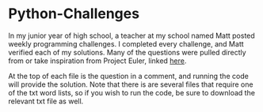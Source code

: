 # Python-Challenges

In my junior year of high school, a teacher at my school named Matt posted weekly programming challenges. I completed every challenge, and Matt verified each of my solutions. Many of the questions were pulled directly from or take inspiration from Project Euler, linked [here](https://projecteuler.net/).

At the top of each file is the question in a comment, and running the code will provide the solution. Note that there is are several files that require one of the txt word lists, so if you wish to run the code, be sure to download the relevant txt file as well.
